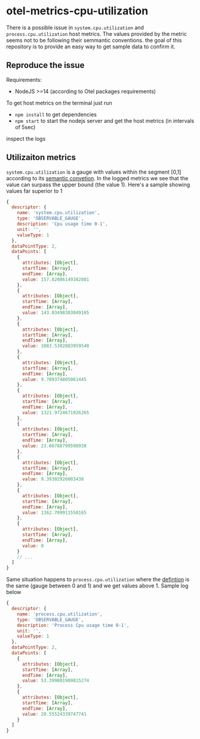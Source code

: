 # otel-metrics-cpu-utilization

There is a possible issue in `system.cpu.utilization` and `process.cpu.utilization` 
host metrics. The values provided by the metric seems not to be following their semmantic
conventions. the goal of this repository is to provide an easy way to get sample data
to confirm it.

## Reproduce the issue

Requirements:
- NodeJS >=14 (according to Otel packages requirements)

To get host metrics on the terminal just run

- `npm install` to get dependencies
- `npm start` to start the nodejs server and get the host metrics (in intervals of 5sec)

inspect the logs

## Utilizaiton metrics

`system.cpu.utilization` is a gauge with values within the segment [0,1] according
to its [semantic convetion](https://github.com/open-telemetry/semantic-conventions/blob/main/docs/system/system-metrics.md#metric-systemcpuutilization). In the logged metrics we see that the value can surpass
the upper bound (the value 1). Here's a sample showing values far superior to 1

```js
{
  descriptor: {
    name: 'system.cpu.utilization',
    type: 'OBSERVABLE_GAUGE',
    description: 'Cpu usage time 0-1',
    unit: '',
    valueType: 1
  },
  dataPointType: 2,
  dataPoints: [
    {
      attributes: [Object],
      startTime: [Array],
      endTime: [Array],
      value: 157.82086149302881
    },
    {
      attributes: [Object],
      startTime: [Array],
      endTime: [Array],
      value: 143.03498303049165
    },
    {
      attributes: [Object],
      startTime: [Array],
      endTime: [Array],
      value: 1083.5302883959548
    },
    {
      attributes: [Object],
      startTime: [Array],
      endTime: [Array],
      value: 9.709374805061445
    },
    {
      attributes: [Object],
      startTime: [Array],
      endTime: [Array],
      value: 1321.9724671926265
    },
    {
      attributes: [Object],
      startTime: [Array],
      endTime: [Array],
      value: 23.66788799598938
    },
    {
      attributes: [Object],
      startTime: [Array],
      endTime: [Array],
      value: 9.39302926003438
    },
    {
      attributes: [Object],
      startTime: [Array],
      endTime: [Array],
      value: 1362.709911550165
    },
    {
      attributes: [Object],
      startTime: [Array],
      endTime: [Array],
      value: 0
    }
    // ...
  ]
}
```


Same situation happens to `process.cpu.utilization` where the [defintion](https://github.com/open-telemetry/semantic-conventions/blob/main/docs/system/process-metrics.md) is the same (gauge between 0 and 1)
and we get values above 1. Sample log below

```js
{
  descriptor: {
    name: 'process.cpu.utilization',
    type: 'OBSERVABLE_GAUGE',
    description: 'Process Cpu usage time 0-1',
    unit: '',
    valueType: 1
  },
  dataPointType: 2,
  dataPoints: [
    {
      attributes: [Object],
      startTime: [Array],
      endTime: [Array],
      value: 53.399801909815274
    },
    {
      attributes: [Object],
      startTime: [Array],
      endTime: [Array],
      value: 20.55524339747741
    }
  ]
}
```